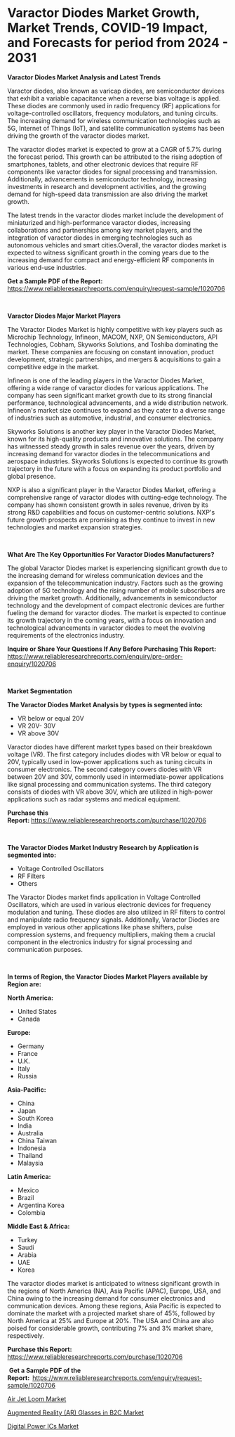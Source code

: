 <p><h1>Varactor Diodes Market Growth, Market Trends, COVID-19 Impact, and Forecasts for period from 2024 - 2031</h1></p><p><strong>Varactor Diodes Market Analysis and Latest Trends</strong></p>
<p><p>Varactor diodes, also known as varicap diodes, are semiconductor devices that exhibit a variable capacitance when a reverse bias voltage is applied. These diodes are commonly used in radio frequency (RF) applications for voltage-controlled oscillators, frequency modulators, and tuning circuits. The increasing demand for wireless communication technologies such as 5G, Internet of Things (IoT), and satellite communication systems has been driving the growth of the varactor diodes market.</p><p>The varactor diodes market is expected to grow at a CAGR of 5.7% during the forecast period. This growth can be attributed to the rising adoption of smartphones, tablets, and other electronic devices that require RF components like varactor diodes for signal processing and transmission. Additionally, advancements in semiconductor technology, increasing investments in research and development activities, and the growing demand for high-speed data transmission are also driving the market growth.</p><p>The latest trends in the varactor diodes market include the development of miniaturized and high-performance varactor diodes, increasing collaborations and partnerships among key market players, and the integration of varactor diodes in emerging technologies such as autonomous vehicles and smart cities.Overall, the varactor diodes market is expected to witness significant growth in the coming years due to the increasing demand for compact and energy-efficient RF components in various end-use industries.</p></p>
<p><strong>Get a Sample PDF of the Report:&nbsp;</strong> <a href="https://www.reliableresearchreports.com/enquiry/request-sample/1020706">https://www.reliableresearchreports.com/enquiry/request-sample/1020706</a></p>
<p>&nbsp;</p>
<p><strong>Varactor Diodes Major Market Players</strong></p>
<p><p>The Varactor Diodes Market is highly competitive with key players such as Microchip Technology, Infineon, MACOM, NXP, ON Semiconductors, API Technologies, Cobham, Skyworks Solutions, and Toshiba dominating the market. These companies are focusing on constant innovation, product development, strategic partnerships, and mergers & acquisitions to gain a competitive edge in the market.</p><p>Infineon is one of the leading players in the Varactor Diodes Market, offering a wide range of varactor diodes for various applications. The company has seen significant market growth due to its strong financial performance, technological advancements, and a wide distribution network. Infineon's market size continues to expand as they cater to a diverse range of industries such as automotive, industrial, and consumer electronics.</p><p>Skyworks Solutions is another key player in the Varactor Diodes Market, known for its high-quality products and innovative solutions. The company has witnessed steady growth in sales revenue over the years, driven by increasing demand for varactor diodes in the telecommunications and aerospace industries. Skyworks Solutions is expected to continue its growth trajectory in the future with a focus on expanding its product portfolio and global presence.</p><p>NXP is also a significant player in the Varactor Diodes Market, offering a comprehensive range of varactor diodes with cutting-edge technology. The company has shown consistent growth in sales revenue, driven by its strong R&D capabilities and focus on customer-centric solutions. NXP's future growth prospects are promising as they continue to invest in new technologies and market expansion strategies.</p></p>
<p>&nbsp;</p>
<p><strong>What Are The Key Opportunities For Varactor Diodes Manufacturers?</strong></p>
<p><p>The global Varactor Diodes market is experiencing significant growth due to the increasing demand for wireless communication devices and the expansion of the telecommunication industry. Factors such as the growing adoption of 5G technology and the rising number of mobile subscribers are driving the market growth. Additionally, advancements in semiconductor technology and the development of compact electronic devices are further fueling the demand for varactor diodes. The market is expected to continue its growth trajectory in the coming years, with a focus on innovation and technological advancements in varactor diodes to meet the evolving requirements of the electronics industry.</p></p>
<p><strong>Inquire or Share Your Questions If Any Before Purchasing This Report:</strong> <a href="https://www.reliableresearchreports.com/enquiry/pre-order-enquiry/1020706">https://www.reliableresearchreports.com/enquiry/pre-order-enquiry/1020706</a></p>
<p>&nbsp;</p>
<p><strong>Market Segmentation</strong></p>
<p><strong>The Varactor Diodes Market Analysis by types is segmented into:</strong></p>
<p><ul><li>VR below or equal 20V</li><li>VR 20V- 30V</li><li>VR above 30V</li></ul></p>
<p><p>Varactor diodes have different market types based on their breakdown voltage (VR). The first category includes diodes with VR below or equal to 20V, typically used in low-power applications such as tuning circuits in consumer electronics. The second category covers diodes with VR between 20V and 30V, commonly used in intermediate-power applications like signal processing and communication systems. The third category consists of diodes with VR above 30V, which are utilized in high-power applications such as radar systems and medical equipment.</p></p>
<p><strong>Purchase this Report:&nbsp;</strong><a href="https://www.reliableresearchreports.com/purchase/1020706">https://www.reliableresearchreports.com/purchase/1020706</a></p>
<p>&nbsp;</p>
<p><strong>The Varactor Diodes Market Industry Research by Application is segmented into:</strong></p>
<p><ul><li>Voltage Controlled Oscillators</li><li>RF Filters</li><li>Others</li></ul></p>
<p><p>The Varactor Diodes market finds application in Voltage Controlled Oscillators, which are used in various electronic devices for frequency modulation and tuning. These diodes are also utilized in RF filters to control and manipulate radio frequency signals. Additionally, Varactor Diodes are employed in various other applications like phase shifters, pulse compression systems, and frequency multipliers, making them a crucial component in the electronics industry for signal processing and communication purposes.</p></p>
<p>&nbsp;</p>
<p><strong>In terms of Region, the Varactor Diodes Market Players available by Region are:</strong></p>
<p>
    <p> <strong> North America: </strong>
        <ul>
            <li>United States</li>
            <li>Canada</li>
        </ul>
        </p> 
    <p> <strong> Europe: </strong>
        <ul>
            <li>Germany</li>
            <li>France</li>
            <li>U.K.</li>
            <li>Italy</li>
            <li>Russia</li>
        </ul>
        </p> 
    <p> <strong> Asia-Pacific: </strong>
        <ul>
            <li>China</li>
            <li>Japan</li>
            <li>South Korea</li>
            <li>India</li>
            <li>Australia</li>
            <li>China Taiwan</li>
            <li>Indonesia</li>
            <li>Thailand</li>
            <li>Malaysia</li>
        </ul>
        </p> 
    <p> <strong> Latin America: </strong>
        <ul>
            <li>Mexico</li>
            <li>Brazil</li>
            <li>Argentina Korea</li>
            <li>Colombia</li>
        </ul>
        </p> 
    <p> <strong> Middle East & Africa: </strong>
        <ul>
            <li>Turkey</li>
            <li>Saudi</li>
            <li>Arabia</li>
            <li>UAE</li>
            <li>Korea</li>
        </ul>
    </p>
    </p>
<p><p>The varactor diodes market is anticipated to witness significant growth in the regions of North America (NA), Asia Pacific (APAC), Europe, USA, and China owing to the increasing demand for consumer electronics and communication devices. Among these regions, Asia Pacific is expected to dominate the market with a projected market share of 45%, followed by North America at 25% and Europe at 20%. The USA and China are also poised for considerable growth, contributing 7% and 3% market share, respectively.</p></p>
<p><strong>Purchase this Report: </strong><a href="https://www.reliableresearchreports.com/purchase/1020706">https://www.reliableresearchreports.com/purchase/1020706</a></p>
<p>&nbsp;<strong>Get a Sample PDF of the Report:&nbsp;&nbsp;</strong><a href="https://www.reliableresearchreports.com/enquiry/request-sample/1020706">https://www.reliableresearchreports.com/enquiry/request-sample/1020706</a></p>
<p><strong></strong></p>
<p><p><a href="https://www.linkedin.com/pulse/air-jet-loom-market-size-growth-segmentation-regional-country-vlr0c?trackingId=%2FgH3An5eiShBn4wMd7TJJg%3D%3D">Air Jet Loom Market</a></p><p><a href="https://www.linkedin.com/pulse/augmented-reality-ar-glasses-b2c-market-offers-provide-insightful-ajebc?trackingId=asEgNMetNxTuMIhQl2n3PA%3D%3D">Augmented Reality (AR) Glasses in B2C Market</a></p><p><a href="https://www.linkedin.com/pulse/digital-power-ics-market-analysis-examines-its-scope-growth-mu5zc?trackingId=JTOMas6dqkD7F6%2BcNBIQ7g%3D%3D">Digital Power ICs Market</a></p></p>